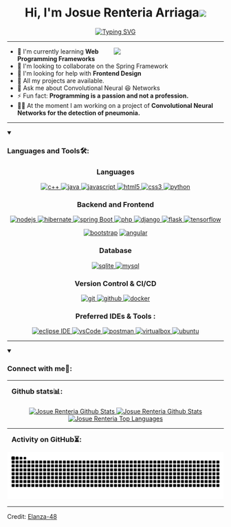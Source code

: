 <!--Titulo de Inicio-->
<h1 align="center">Hi, I'm Josue Renteria Arriaga<img width="30px" src="https://raw.githubusercontent.com/iampavangandhi/iampavangandhi/master/gifs/Hi.gif"></h1>

<!--Description of me-->
<div align="center">
  <a href="https://git.io/typing-svg">
    <img src="https://readme-typing-svg.herokuapp.com?font=Fira+Code&weight=700&size=17&duration=3000&pause=200&color=538AF7&center=true&vCenter=true&random=false&width=470&lines=Computer+Systems+Engineering+student+with+a+;solid+background+in+frontend%2C+backend%2C;database+and+machine+learning+development." alt="Typing SVG" />
  </a>
    </br>
</div>

---

<!--My skills-->
<img align="right" style="width:16rem; height:auto" src="https://i.pinimg.com/originals/50/83/e0/5083e0a2a7dcaae07c142e8b87036a27.gif"/>

- 🌱 I'm currently learning **Web Programming Frameworks** 
- 👯 I'm looking to collaborate on the Spring Framework
- 🤝 I'm looking for help with **Frontend Design**
- 🧳 All my projects are available.
- 💬 Ask me about Convolutional Neural 😆 Networks
- ⚡ Fun fact: **Programming is a passion and not a profession.**
- 👨‍⚕️ At the moment I am working on a project of **Convolutional Neural Networks for the detection of pneumonia.**


---

<!--Apartado de Languajes y Tools-->
<details open>
  <summary><h3>Languages and Tools🛠:</h3></summary>
  
  <!--Lenguajes de Programación-->
  <h3 align="center">Languages</h3>
  <p align="center">
    <a href="https://bloodshed.net/" target="_blank"> <img src="https://img.shields.io/badge/C%2B%2B-A8B9CC?style=for-the-badge&logo=c%2B%2B&color=3949ab" alt="c++"/> </a>
    <a href="https://www.java.com" target="_blank"> <img src="https://img.shields.io/badge/Java-007396.svg?style=for-the-badge&logo=java&logoColor=white" alt="java"/> </a>
    <a href="https://developer.mozilla.org/en-US/docs/Web/JavaScript" target="_blank"> <img src="https://img.shields.io/badge/Javascript-F7DF1E.svg?style=for-the-badge&logo=javascript&logoColor=black" alt="javascript"/> </a>
    <a href="https://www.w3.org/html/" target="_blank"> <img src="https://img.shields.io/badge/html-E34F26.svg?style=for-the-badge&logo=html5&logoColor=white" alt="html5"/> </a>
    <a href="https://www.w3schools.com/css/" target="_blank"> <img src="https://img.shields.io/badge/css-1572B6.svg?style=for-the-badge&logo=css3&logoColor=white" alt="css3"/> </a>
    <a href="https://www.python.org/" target="_blank"> <img src="https://img.shields.io/badge/python-A8B9CC?style=for-the-badge&logo=python&color=ffe15e" alt="python"/> </a>
  </p>

  <!--Backend and Frontend-->
  <h3 align="center">Backend and Frontend</h3>
  <p align="center">
    <a href="https://nodejs.org" target="_blank"> <img src="https://img.shields.io/badge/node.js-339933.svg?style=for-the-badge&logo=nodedotjs&logoColor=white" alt="nodejs"/> </a>
    <a href="https://hibernate.org/" target="_blank"> <img src="https://img.shields.io/badge/hibernate-59666C.svg?style=for-the-badge&logo=hibernate&logoColor=white" alt="hibernate"/> </a>
    <a href="https://spring.io/" target="_blank"> <img src="https://img.shields.io/badge/spring%20boot-6DB33F.svg?style=for-the-badge&logo=springboot&logoColor=white" alt="spring Boot"/> </a>
    <a href="https://www.php.net/" target="_blank"> <img src="https://img.shields.io/badge/php-A8B9CC?style=for-the-badge&logo=php&logoColor=black&color=4f5c93" alt="php"/> </a>
    <a href="https://www.djangoproject.com/" target="_blank"> <img src="https://img.shields.io/badge/django-A8B9CC?style=for-the-badge&logo=django&color=0c4b33" alt="django"/> </a>
    <a href="https://flask.palletsprojects.com/en/3.0.x/" target="_blank"> <img src="https://img.shields.io/badge/flask-A8B9CC?style=for-the-badge&logo=flask&color=black" alt="flask"/> </a> 
    <a href="https://www.tensorflow.org/?hl=es-419" target="_blank"> <img src="https://img.shields.io/badge/tensorflow-A8B9CC?style=for-the-badge&logo=tensorflow&logoColor=black&color=ffad1d" alt="tensorflow"/> </a>
  </p>  
  <p align="center">
    <a href="https://getbootstrap.com" target="_blank"> <img src="https://img.shields.io/badge/bootstrap-7952B3.svg?style=for-the-badge&logo=bootstrap&logoColor=white" alt="bootstrap"/></a>
    <a href="https://angular.io/" target="_blank"> <img src="https://img.shields.io/badge/angular-A8B9CC?style=for-the-badge&logo=angular&color=c3002f" alt="angular"/> </a>
  </p>

  <!--Base de Datos-->
  <h3 align="center">Database</h3>
  <p align="center">
    <a href="https://www.sqlite.org/" target="_blank"> <img src="https://img.shields.io/badge/sqlite-003B57.svg?style=for-the-badge&logo=sqlite&logoColor=white" alt="sqlite"/> </a>
    <a href="https://www.mysql.com/" target="_blank"> <img src="https://img.shields.io/badge/mysql-A8B9CC?style=for-the-badge&logo=mysql&logoColor=black&color=3e6e93" alt="mysql"/> </a> 
  </p>

  <!--Versiones de Control-->
  <h3 align="center">Version Control & CI/CD</h3>
  <p align="center">
    <a href="https://git-scm.com/" target="_blank"> <img src="https://img.shields.io/badge/git-F05032.svg?style=for-the-badge&logo=git&logoColor=white" alt="git"/> </a>
    <a href="https://github.com/JosueRenteria" target="_blank"> <img src="https://img.shields.io/badge/github-181717.svg?style=for-the-badge&logo=github&logoColor=white" alt="github"/> </a>
    <a href="https://www.docker.com/" target="_blank"> <img src="https://img.shields.io/badge/docker-2496ED.svg?style=for-the-badge&logo=docker&logoColor=white" alt="docker"/> </a>
  </p>

  <!--Ides-->
  <h3 align="center">Preferred IDEs  & Tools :</h3>
  <p align="center"> 
    <a href="https://eclipse.org" target="_blank"> <img src="https://img.shields.io/badge/eclipse-2C2255.svg?style=for-the-badge&logo=eclipse&logoColor=white" alt="eclipse IDE"/> </a>
    <a href="https://code.visualstudio.com/" target="_blank"> <img src="https://img.shields.io/badge/vscode-007ACC.svg?style=for-the-badge&logo=visualstudiocode&logoColor=white" alt="vsCode"/> </a>
    <a href="https://postman.com" target="_blank"> <img src="https://img.shields.io/badge/postman-FF6C37.svg?style=for-the-badge&logo=postman&logoColor=white" alt="postman"/> </a>
    <a href="https://www.virtualbox.org/" target="_blank"> <img src="https://img.shields.io/badge/virtualbox-183A61.svg?style=for-the-badge&logo=virtualbox&logoColor=white" alt="virtualbox"/> </a>
    <a href="https://ubuntu.com/" target="_blank"> <img src="https://img.shields.io/badge/ubuntu-E95420.svg?style=for-the-badge&logo=ubuntu&logoColor=white" alt="ubuntu"/> </a>
  </p>
</details>

---

<!--Apartado de Contactos-->
<details open>
  <summary><h3>Connect with me📲:</h3></summary>
  
</details>

---

<!--Apartado de Stats de Github-->
<h3 style="margin: 5px 10px;">Github stats📊:</h3> </br>

<div align="center">
  <!--Stats-->
  <a href="https://github.com/JosueRenteria">
    <img alt="Josue Renteria Github Stats" src="https://github-readme-stats.vercel.app/api?username=JosueRenteria&show_icons=true&theme=transparent"/>
  </a>
  <!--Streak-->
  <a href="https://github.com/JosueRenteria">
    <img alt="Josue Renteria Github Stats" src="https://github-readme-streak-stats.herokuapp.com/?user=JosueRenteria&theme=transparent"/>
  </a>
  <!--Top Languages-->
  <a href="https://github.com/JosueRenteria">
    <img alt="Josue Renteria Top Languages" src="https://github-readme-stats.vercel.app/api/top-langs/?username=JosueRenteria&langs_count=8&count_private=true&layout=compact&theme=transparent&bg_color=0D1117"/>
  </a>
</div>
  
----

<!--Apartado de Actividad-->
<h3 style="margin: 5px 10px;">Activity on GitHub⏳:</h3> 

<!-- https://github.com/marketplace/actions/generate-snake-game-from-github-contribution-grid -->
<p align="center">
  <img  src="https://github.com/JosueRenteria/JosueRenteria/blob/main/github-user-contribution.svg" alt="example"/>
</p>

------

Credit: [Elanza-48](https://github.com/Elanza-48)




